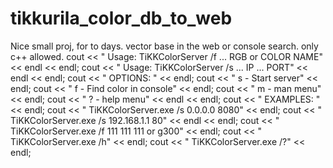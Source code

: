 # tikkurila_color_db_to_web
Nice small proj, for to days. vector base in the web or console search. only c++ allowed.
	cout << "	Usage: TiKKColorServer /f ... RGB or COLOR NAME" << endl << endl;
	cout << "	Usage: TiKKColorServer /s ... IP ... PORT" << endl << endl;
	cout << "	OPTIONS: " << endl;
	cout << "		s - Start server" << endl;
	cout << "		f - Find color in console" << endl;
	cout << "		m - man menu" << endl;
	cout << "		? - help menu" << endl << endl;
	cout << "	EXAMPLES: " << endl;
	cout << "		TiKKColorServer.exe /s 0.0.0.0 8080" << endl;
	cout << "		TiKKColorServer.exe /s 192.168.1.1 80" << endl << endl;
	cout << "		TiKKColorServer.exe /f 111 111 111 or g300" << endl;
	cout << "		TiKKColorServer.exe /h" << endl;
	cout << "		TiKKColorServer.exe /?" << endl;
